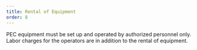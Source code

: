 ```yaml
---
title: Rental of Equipment
order: 8
---
```


PEC equipment must be set up and operated by authorized personnel only. Labor charges for the operators are in addition to the rental of equipment.
